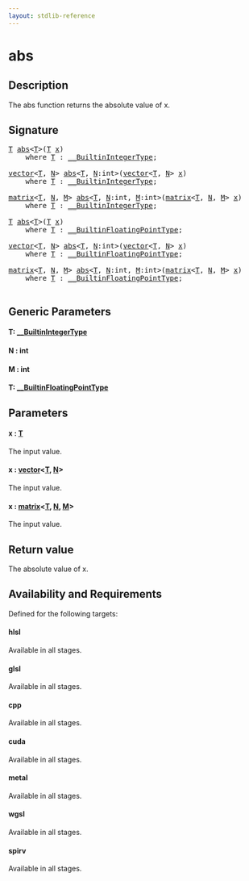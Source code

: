 ```yaml
---
layout: stdlib-reference
---
```


# abs

## Description

The abs function returns the absolute value of x.



## Signature 

<pre>
<a href="abs.html#typeparam-T" class="code_type">T</a> <a href="abs.html">abs</a>&lt;<a href="abs.html#typeparam-T" class="code_type">T</a>&gt;(<a href="abs.html#typeparam-T" class="code_type">T</a> <a href="abs.html#decl-x" class="code_param">x</a>)
    <span class='code_keyword'>where</span> <a href="abs.html#typeparam-T" class="code_type">T</a> : <a href="../interfaces/0_builtinintegertype-029g/index.html" class="code_type">__BuiltinIntegerType</a>;

<a href="../types/vector/index.html" class="code_type">vector</a>&lt;<a href="abs.html#typeparam-T" class="code_type">T</a>, <a href="abs.html#decl-N" class="code_var">N</a>&gt; <a href="abs.html">abs</a>&lt;<a href="abs.html#typeparam-T" class="code_type">T</a>, <a href="abs.html#decl-N" class="code_var">N</a>:<span class="code_keyword">int</span>&gt;(<a href="../types/vector/index.html" class="code_type">vector</a>&lt;<a href="abs.html#typeparam-T" class="code_type">T</a>, <a href="abs.html#decl-N" class="code_var">N</a>&gt; <a href="abs.html#decl-x" class="code_param">x</a>)
    <span class='code_keyword'>where</span> <a href="abs.html#typeparam-T" class="code_type">T</a> : <a href="../interfaces/0_builtinintegertype-029g/index.html" class="code_type">__BuiltinIntegerType</a>;

<a href="../types/matrix/index.html" class="code_type">matrix</a>&lt;<a href="abs.html#typeparam-T" class="code_type">T</a>, <a href="abs.html#decl-N" class="code_var">N</a>, <a href="abs.html#decl-M" class="code_var">M</a>&gt; <a href="abs.html">abs</a>&lt;<a href="abs.html#typeparam-T" class="code_type">T</a>, <a href="abs.html#decl-N" class="code_var">N</a>:<span class="code_keyword">int</span>, <a href="abs.html#decl-M" class="code_var">M</a>:<span class="code_keyword">int</span>&gt;(<a href="../types/matrix/index.html" class="code_type">matrix</a>&lt;<a href="abs.html#typeparam-T" class="code_type">T</a>, <a href="abs.html#decl-N" class="code_var">N</a>, <a href="abs.html#decl-M" class="code_var">M</a>&gt; <a href="abs.html#decl-x" class="code_param">x</a>)
    <span class='code_keyword'>where</span> <a href="abs.html#typeparam-T" class="code_type">T</a> : <a href="../interfaces/0_builtinintegertype-029g/index.html" class="code_type">__BuiltinIntegerType</a>;

<a href="abs.html#typeparam-T" class="code_type">T</a> <a href="abs.html">abs</a>&lt;<a href="abs.html#typeparam-T" class="code_type">T</a>&gt;(<a href="abs.html#typeparam-T" class="code_type">T</a> <a href="abs.html#decl-x" class="code_param">x</a>)
    <span class='code_keyword'>where</span> <a href="abs.html#typeparam-T" class="code_type">T</a> : <a href="../interfaces/0_builtinfloatingpointtype-029hm/index.html" class="code_type">__BuiltinFloatingPointType</a>;

<a href="../types/vector/index.html" class="code_type">vector</a>&lt;<a href="abs.html#typeparam-T" class="code_type">T</a>, <a href="abs.html#decl-N" class="code_var">N</a>&gt; <a href="abs.html">abs</a>&lt;<a href="abs.html#typeparam-T" class="code_type">T</a>, <a href="abs.html#decl-N" class="code_var">N</a>:<span class="code_keyword">int</span>&gt;(<a href="../types/vector/index.html" class="code_type">vector</a>&lt;<a href="abs.html#typeparam-T" class="code_type">T</a>, <a href="abs.html#decl-N" class="code_var">N</a>&gt; <a href="abs.html#decl-x" class="code_param">x</a>)
    <span class='code_keyword'>where</span> <a href="abs.html#typeparam-T" class="code_type">T</a> : <a href="../interfaces/0_builtinfloatingpointtype-029hm/index.html" class="code_type">__BuiltinFloatingPointType</a>;

<a href="../types/matrix/index.html" class="code_type">matrix</a>&lt;<a href="abs.html#typeparam-T" class="code_type">T</a>, <a href="abs.html#decl-N" class="code_var">N</a>, <a href="abs.html#decl-M" class="code_var">M</a>&gt; <a href="abs.html">abs</a>&lt;<a href="abs.html#typeparam-T" class="code_type">T</a>, <a href="abs.html#decl-N" class="code_var">N</a>:<span class="code_keyword">int</span>, <a href="abs.html#decl-M" class="code_var">M</a>:<span class="code_keyword">int</span>&gt;(<a href="../types/matrix/index.html" class="code_type">matrix</a>&lt;<a href="abs.html#typeparam-T" class="code_type">T</a>, <a href="abs.html#decl-N" class="code_var">N</a>, <a href="abs.html#decl-M" class="code_var">M</a>&gt; <a href="abs.html#decl-x" class="code_param">x</a>)
    <span class='code_keyword'>where</span> <a href="abs.html#typeparam-T" class="code_type">T</a> : <a href="../interfaces/0_builtinfloatingpointtype-029hm/index.html" class="code_type">__BuiltinFloatingPointType</a>;

</pre>

## Generic Parameters

####  <a id="typeparam-T"></a>T: [\_\_BuiltinIntegerType](../interfaces/0_builtinintegertype-029g/index)
####  <a id="decl-N"></a>N  : int
####  <a id="decl-M"></a>M  : int
####  <a id="typeparam-T"></a>T: [\_\_BuiltinFloatingPointType](../interfaces/0_builtinfloatingpointtype-029hm/index)

## Parameters

####  <a id="decl-x"></a>x  : [T](abs#typeparam-T)
The input value.

####  <a id="decl-x"></a>x  : [vector](../types/vector/index)\<[T](../types/vector/index#typeparam-T), [N](../types/vector/index#decl-N)\>
The input value.

####  <a id="decl-x"></a>x  : [matrix](../types/matrix/index)\<[T](../types/matrix/t-0), [N](../types/matrix/index#decl-N), [M](../types/matrix/index#decl-M)\>
The input value.


## Return value
The absolute value of x.


## Availability and Requirements

Defined for the following targets:

#### hlsl
Available in all stages.

#### glsl
Available in all stages.

#### cpp
Available in all stages.

#### cuda
Available in all stages.

#### metal
Available in all stages.

#### wgsl
Available in all stages.

#### spirv
Available in all stages.



